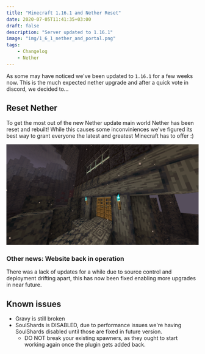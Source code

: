 ```yaml
---
title: "Minecraft 1.16.1 and Nether Reset"
date: 2020-07-05T11:41:35+03:00
draft: false
description: "Server updated to 1.16.1"
image: "img/1_6_1_nether_and_portal.png"
tags:
    - Changelog
    - Nether
---
```

As some may have noticed we've been updated to `1.16.1` for a few weeks now. This is the much expected nether upgrade and after a quick vote in discord, we decided to...
<!--more-->

## Reset Nether

To get the most out of the new Nether update main world Nether has been reset and rebuilt!
While this causes some inconviniences we've figured its best way to grant everyone the latest and greatest Minecraft has to offer :)

![Soul torches and basalt are just one of the few neat blocks for building!](/img/1_6_1_soul_torches_and_house.png)

### Other news: Website back in operation

There was a lack of updates for a while due to source control and deployment drifting apart, this has now been fixed enabling more upgrades in near future.

## Known issues

* Gravy is still broken
* SoulShards is DISABLED, due to performance issues we're having SoulShards disabled until those are fixed in future version.
  * DO NOT break your existing spawners, as they ought to start working again once the plugin gets added back.
